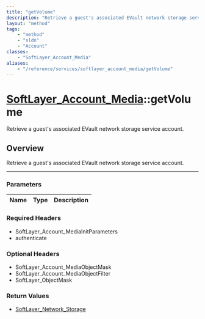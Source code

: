 ```yaml
---
title: "getVolume"
description: "Retrieve a guest's associated EVault network storage service account."
layout: "method"
tags:
    - "method"
    - "sldn"
    - "Account"
classes:
    - "SoftLayer_Account_Media"
aliases:
    - "/reference/services/softlayer_account_media/getVolume"
---
```

# [SoftLayer_Account_Media](/reference/services/SoftLayer_Account_Media)::getVolume


Retrieve a guest's associated EVault network storage service account.


## Overview 
Retrieve a guest's associated EVault network storage service account.

-----

### Parameters 
|Name | Type | Description |
| --- | --- | --- |


### Required Headers
* SoftLayer_Account_MediaInitParameters
* authenticate


### Optional Headers
* SoftLayer_Account_MediaObjectMask
* SoftLayer_Account_MediaObjectFilter
* SoftLayer_ObjectMask

### Return Values
* <a href='/reference/datatypes/SoftLayer_Network_Storage'>SoftLayer_Network_Storage </a>




